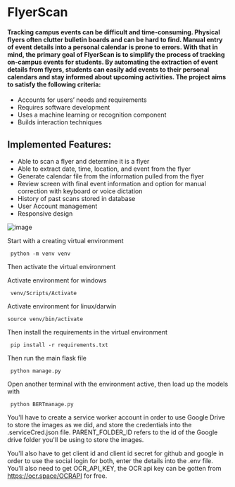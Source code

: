 # FlyerScan
#### Tracking campus events can be difficult and time-consuming. Physical flyers often clutter bulletin boards and can be hard to find. Manual entry of event details into a personal calendar is prone to errors. With that in mind, the primary goal of FlyerScan is to simplify the process of tracking on-campus events for students. By automating the extraction of event details from flyers, students can easily add events to their personal calendars and stay informed about upcoming activities. The project aims to satisfy the following criteria:

- Accounts for users’ needs and requirements
- Requires software development
- Uses a machine learning or recognition component
- Builds interaction techniques

## Implemented Features:
- Able to scan a flyer and determine it is a flyer
- Able to extract date, time, location, and event from the flyer
- Generate calendar file from the information pulled from the flyer
- Review screen with final event information and option for manual correction with keyboard or voice dictation
- History of past scans stored in database
- User Account management
- Responsive design
    
![image](https://user-images.githubusercontent.com/15605897/236645311-38cfe081-1bd1-4214-b88f-433b0f6bd41f.png)



Start with a creating virtual environment

~~~
 python -m venv venv
~~~

Then activate the virtual environment

Activate environment for windows
~~~
 venv/Scripts/Activate
~~~
Activate environment for linux/darwin
~~~
source venv/bin/activate
~~~

Then install the requirements in the virtual environment 

~~~
 pip install -r requirements.txt
~~~

Then run the main flask file

~~~
 python manage.py 
~~~
Open another terminal with the environment active, then load up the models with 
~~~
 python BERTmanage.py 
~~~

You'll have to create a service worker account in order to use Google Drive to store the images as we did, and store the credentials into the .serviceCred.json file. PARENT_FOLDER_ID refers to the id of the Google drive folder you'll be using to store the images. 

You'll also have to get client id and client id secret for github and google in order to use the social login for both, enter the details into the .env file. You'll also need to get OCR_API_KEY, the OCR api key can be gotten from https://ocr.space/OCRAPI for free. 
